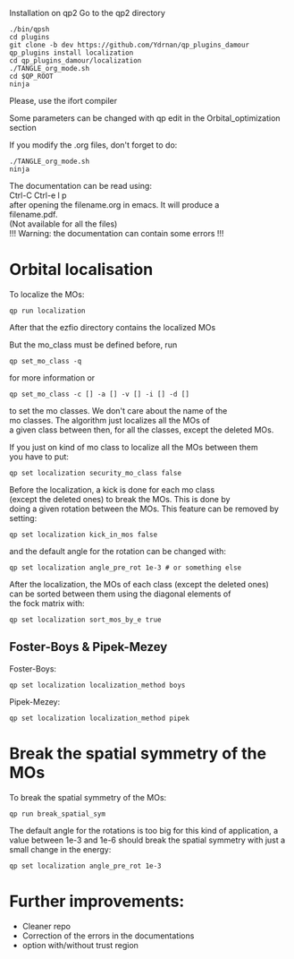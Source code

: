 Installation on qp2 
Go to the qp2 directory  
``` 
./bin/qpsh  
cd plugins  
git clone -b dev https://github.com/Ydrnan/qp_plugins_damour  
qp_plugins install localization
cd qp_plugins_damour/localization
./TANGLE_org_mode.sh  
cd $QP_ROOT  
ninja  
``` 
Please, use the ifort compiler  
  
Some parameters can be changed with qp edit in the Orbital_optimization section 
 
If you modify the .org files, don't forget to do:  
``` 
./TANGLE_org_mode.sh  
ninja  
```  

The documentation can be read using:  
Ctrl-C Ctrl-e l p  
after opening the filename.org in emacs. It will produce a  
filename.pdf.  
(Not available for all the files)  
!!! Warning: the documentation can contain some errors !!! 

# Orbital localisation
To localize the MOs:  
```
qp run localization  
```
After that the ezfio directory contains the localized MOs  
 
But the mo_class must be defined before, run 
```
qp set_mo_class -q
```
for more information or  
```
qp set_mo_class -c [] -a [] -v [] -i [] -d [] 
```
to set the mo classes. We don't care about the name of the   
mo classes. The algorithm just localizes all the MOs of  
a given class between then, for all the classes, except the deleted MOs.  

If you just on kind of mo class to localize all the MOs between them  
you have to put:
```
qp set localization security_mo_class false
```

Before the localization, a kick is done for each mo class  
(except the deleted ones) to break the MOs. This is done by   
doing a given rotation between the MOs.
This feature can be removed by setting:
```
qp set localization kick_in_mos false
```
and the default angle for the rotation can be changed with:
```
qp set localization angle_pre_rot 1e-3 # or something else
```

After the localization, the MOs of each class (except the deleted ones)  
can be sorted between them using the diagonal elements of  
the fock matrix with:
```
qp set localization sort_mos_by_e true
```

## Foster-Boys & Pipek-Mezey
Foster-Boys:  
``` 
qp set localization localization_method boys 
``` 
 
Pipek-Mezey:  
``` 
qp set localization localization_method pipek 
``` 

# Break the spatial symmetry of the MOs
To break the spatial symmetry of the MOs:   
```
qp run break_spatial_sym
```
The default angle for the rotations is too big for this kind of
application, a value between 1e-3 and 1e-6 should break the spatial
symmetry with just a small change in the energy:
```
qp set localization angle_pre_rot 1e-3
``` 

# Further improvements: 
- Cleaner repo 
- Correction of the errors in the documentations 
- option with/without trust region 

